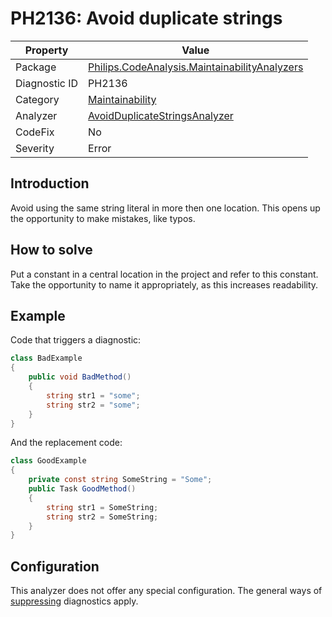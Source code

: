 # PH2136: Avoid duplicate strings

| Property | Value  |
|--|--|
| Package | [Philips.CodeAnalysis.MaintainabilityAnalyzers](https://www.nuget.org/packages/Philips.CodeAnalysis.MaintainabilityAnalyzers) |
| Diagnostic ID | PH2136 |
| Category  | [Maintainability](../Maintainability.md) |
| Analyzer | [AvoidDuplicateStringsAnalyzer](https://github.com/philips-software/roslyn-analyzers/blob/master/Philips.CodeAnalysis.MaintainabilityAnalyzers/Maintainability/AvoidDuplicateStringsAnalyzer.cs)
| CodeFix  | No |
| Severity | Error |

## Introduction

Avoid using the same string literal in more then one location. This opens up the opportunity to make mistakes, like typos.

## How to solve

Put a constant in a central location in the project and refer to this constant. Take the opportunity to name it appropriately, as this increases readability.

## Example

Code that triggers a diagnostic:
``` cs
class BadExample
{
    public void BadMethod()
    {
        string str1 = "some";
        string str2 = "some";
    }
}

```

And the replacement code:
``` cs
class GoodExample
{
    private const string SomeString = "Some";
    public Task GoodMethod()
    {
        string str1 = SomeString;
        string str2 = SomeString;
    }
}

```

## Configuration

This analyzer does not offer any special configuration. The general ways of [suppressing](https://learn.microsoft.com/en-us/dotnet/fundamentals/code-analysis/suppress-warnings) diagnostics apply.
